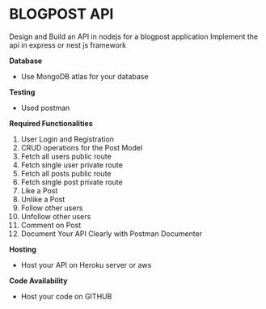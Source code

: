 # BLOGPOST API
Design and Build an API in nodejs  for a blogpost application
Implement the api in express or nest js framework


**Database**
- Use MongoDB atlas for your database

**Testing**
- Used postman

**Required Functionalities**
1. User Login and Registration
2. CRUD operations for the Post Model
3. Fetch all users public route
4. Fetch single user private route
5. Fetch all posts public route
6. Fetch single post private route
7. Like a Post
8. Unlike a Post
9. Follow other users
10. Unfollow other users
11. Comment on Post
12. Document Your API Clearly with Postman Documenter


**Hosting**
- Host your API on Heroku server or aws

**Code Availability**
- Host your code on GITHUB



